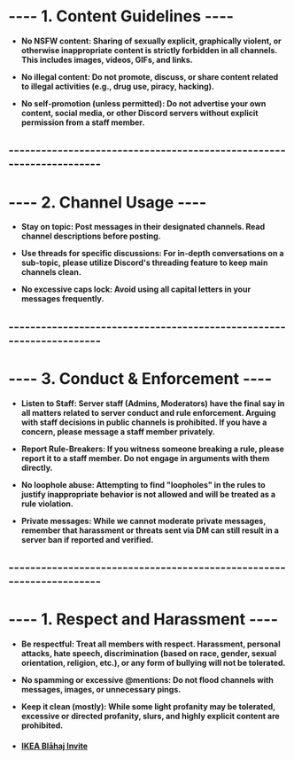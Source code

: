 # ---- 1. Content Guidelines ----

- **No NSFW content: Sharing of sexually explicit, graphically violent, or otherwise inappropriate content is strictly forbidden in all channels. This includes images, videos, GIFs, and links.**

- **No illegal content: Do not promote, discuss, or share content related to illegal activities (e.g., drug use, piracy, hacking).**

- **No self-promotion (unless permitted): Do not advertise your own content, social media, or other Discord servers without explicit permission from a staff member.**

## --------------------------------------------------------------------


# ---- 2. Channel Usage ----

- **Stay on topic: Post messages in their designated channels. Read channel descriptions before posting.**

- **Use threads for specific discussions: For in-depth conversations on a sub-topic, please utilize Discord's threading feature to keep main channels clean.**

- **No excessive caps lock: Avoid using all capital letters in your messages frequently.**

## --------------------------------------------------------------------

# ---- 3. Conduct & Enforcement ----

- **Listen to Staff: Server staff (Admins, Moderators) have the final say in all matters related to server conduct and rule enforcement. Arguing with staff decisions in public channels is prohibited. If you have a concern, please message a staff member privately.**

- **Report Rule-Breakers: If you witness someone breaking a rule, please report it to a staff member. Do not engage in arguments with them directly.**

- **No loophole abuse: Attempting to find "loopholes" in the rules to justify inappropriate behavior is not allowed and will be treated as a rule violation.**

- **Private messages: While we cannot moderate private messages, remember that harassment or threats sent via DM can still result in a server ban if reported and verified.**

## --------------------------------------------------------------------

# ---- 1. Respect and Harassment ----

- **Be respectful: Treat all members with respect. Harassment, personal attacks, hate speech, discrimination (based on race, gender, sexual orientation, religion, etc.), or any form of bullying will not be tolerated.**

- **No spamming or excessive @mentions: Do not flood channels with messages, images, or unnecessary pings.**

- **Keep it clean (mostly): While some light profanity may be tolerated, excessive or directed profanity, slurs, and highly explicit content are prohibited.**





- #### [IKEA Blåhaj Invite](https://discord.gg/A4XfDaNunr)
